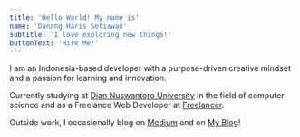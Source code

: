 ```yaml
---
title: 'Hello World! My name is'
name: 'Danang Haris Setiawan'
subtitle: 'I love exploring new things!'
buttonText: 'Hire Me!'
---
```


I am an Indonesia-based developer with a purpose-driven creative mindset and a passion for learning and innovation.

Currently studying at [Dian Nuswantoro University](https://dinus.ac.id/) in the field of computer science and as a Freelance Web Developer at [Freelancer](https://www.freelancer.com/).

Outside work, I occasionally blog on [Medium](https://medium.com/@mr.danangharissetiawan) and on [My Blog](https://risset.social/blog/)!
